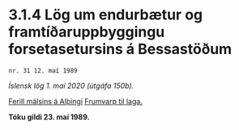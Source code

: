 # 3.1.4 Lög um endurbætur og framtíðaruppbyggingu forsetasetursins á Bessastöðum

`nr. 31 12. maí 1989`

_Íslensk lög 1. maí 2020 (útgáfa 150b)._

[Ferill málsins á Alþingi](https://www.althingi.is/thingstorf/thingmalalistar-eftir-thingum/ferill/?ltg=111&mnr=432)
[Frumvarp til laga.](https://www.althingi.is/altext/111/s/0792.html)

**Tóku gildi 23. maí 1989.**


